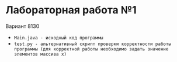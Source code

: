 # Лабораторная работа №1

Вариант 8130

* ```Main.java - исходный код программы```
* ```test.py - альтернативный скрипт проверки корректности работы программы (для корректной работы необходимо задать значение элементов массива x)```
